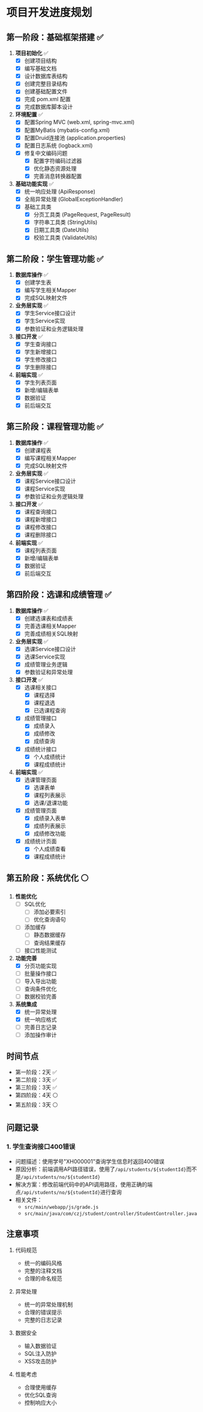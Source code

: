 # 项目开发进度规划

## 第一阶段：基础框架搭建 ✅
1. **项目初始化** ✅
   - [x] 创建项目结构
   - [x] 编写基础文档
   - [x] 设计数据库表结构
   - [x] 创建完整目录结构
   - [x] 创建基础配置文件
   - [x] 完成 pom.xml 配置
   - [x] 完成数据库脚本设计

2. **环境配置** ✅
   - [x] 配置Spring MVC (web.xml, spring-mvc.xml)
   - [x] 配置MyBatis (mybatis-config.xml)
   - [x] 配置Druid连接池 (application.properties)
   - [x] 配置日志系统 (logback.xml)
   - [x] 修复中文编码问题
     - [x] 配置字符编码过滤器
     - [x] 优化静态资源处理
     - [x] 完善消息转换器配置

3. **基础功能实现** ✅
   - [x] 统一响应处理 (ApiResponse)
   - [x] 全局异常处理 (GlobalExceptionHandler)
   - [x] 基础工具类
     - [x] 分页工具类 (PageRequest, PageResult)
     - [x] 字符串工具类 (StringUtils)
     - [x] 日期工具类 (DateUtils)
     - [x] 校验工具类 (ValidateUtils)

## 第二阶段：学生管理功能 ✅
1. **数据库操作** ✅
   - [x] 创建学生表
   - [x] 编写学生相关Mapper
   - [x] 完成SQL映射文件

2. **业务层实现** ✅
   - [x] 学生Service接口设计
   - [x] 学生Service实现
   - [x] 参数验证和业务逻辑处理

3. **接口开发** ✅
   - [x] 学生查询接口
   - [x] 学生新增接口
   - [x] 学生修改接口
   - [x] 学生删除接口

4. **前端实现** ✅
   - [x] 学生列表页面
   - [x] 新增/编辑表单
   - [x] 数据验证
   - [x] 前后端交互

## 第三阶段：课程管理功能 ✅
1. **数据库操作** ✅
   - [x] 创建课程表
   - [x] 编写课程相关Mapper
   - [x] 完成SQL映射文件

2. **业务层实现** ✅
   - [x] 课程Service接口设计
   - [x] 课程Service实现
   - [x] 参数验证和业务逻辑处理

3. **接口开发** ✅
   - [x] 课程查询接口
   - [x] 课程新增接口
   - [x] 课程修改接口
   - [x] 课程删除接口

4. **前端实现** ✅
   - [x] 课程列表页面
   - [x] 新增/编辑表单
   - [x] 数据验证
   - [x] 前后端交互

## 第四阶段：选课和成绩管理 ✅
1. **数据库操作** ✅
   - [x] 创建选课表和成绩表
   - [x] 完善选课相关Mapper
   - [x] 完善成绩相关SQL映射

2. **业务层实现** ✅
   - [x] 选课Service接口设计
   - [x] 选课Service实现
   - [x] 成绩管理业务逻辑
   - [x] 参数验证和异常处理

3. **接口开发** ✅
   - [x] 选课相关接口
     - [x] 课程选择
     - [x] 课程退选
     - [x] 已选课程查询
   - [x] 成绩管理接口
     - [x] 成绩录入
     - [x] 成绩修改
     - [x] 成绩查询
   - [x] 成绩统计接口
     - [x] 个人成绩统计
     - [x] 课程成绩统计

4. **前端实现** ✅
   - [x] 选课管理页面
     - [x] 选课表单
     - [x] 课程列表展示
     - [x] 选课/退课功能
   - [x] 成绩管理页面
     - [x] 成绩录入表单
     - [x] 成绩列表展示
     - [x] 成绩修改功能
   - [x] 成绩统计页面
     - [x] 个人成绩查看
     - [x] 课程成绩统计

## 第五阶段：系统优化 ⚪
1. **性能优化**
   - [ ] SQL优化
     - [ ] 添加必要索引
     - [ ] 优化查询语句
   - [ ] 添加缓存
     - [ ] 静态数据缓存
     - [ ] 查询结果缓存
   - [ ] 接口性能测试

2. **功能完善**
   - [x] 分页功能实现
   - [ ] 批量操作接口
   - [ ] 导入导出功能
   - [ ] 查询条件优化
   - [ ] 数据校验完善

3. **系统集成**
   - [x] 统一异常处理
   - [x] 统一响应格式
   - [ ] 完善日志记录
   - [ ] 添加操作审计

## 时间节点
- 第一阶段：2天 ✅
- 第二阶段：3天 ✅
- 第三阶段：3天 ✅
- 第四阶段：4天 ⚪
- 第五阶段：3天 ⚪

## 问题记录

### 1. 学生查询接口400错误
- 问题描述：使用学号"XH000001"查询学生信息时返回400错误
- 原因分析：前端调用API路径错误，使用了`/api/students/${studentId}`而不是`/api/students/no/${studentId}`
- 解决方案：修改前端代码中的API调用路径，使用正确的端点`/api/students/no/${studentId}`进行查询
- 相关文件：
  - `src/main/webapp/js/grade.js`
  - `src/main/java/com/czj/student/controller/StudentController.java`

## 注意事项
1. 代码规范
   - 统一的编码风格
   - 完整的注释文档
   - 合理的命名规范

2. 异常处理
   - 统一的异常处理机制
   - 合理的错误提示
   - 完整的日志记录

3. 数据安全
   - 输入数据验证
   - SQL注入防护
   - XSS攻击防护

4. 性能考虑
   - 合理使用缓存
   - 优化SQL查询
   - 控制响应大小 